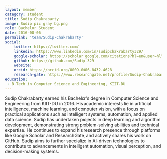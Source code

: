 ```yaml
---
layout: member
category: student
title: Sudip Chakrabarty
image: Sudip pic gray bg.png
role: Bachelor Student
date: 2016-08-06
permalink: 'team/Sudip-Chakrabarty'
social:
    twitter: https://twitter.com/
    linkedin: https://www.linkedin.com/in/sudipchakrabarty329/
    google-scholar: https://scholar.google.com/citations?hl=en&user=hlYTrMYAAAAJ
    github: https://github.com/Sudip-329
    website: 
    orcid: https://orcid.org/0009-0006-8432-4628
    research-gate: https://www.researchgate.net/profile/Sudip-Chakrabarty-3
education:
 - B.Tech in Computer Science and Engineering, KIIT-DU
---
```


Sudip Chakrabarty earned his Bachelor's degree in Computer Science and Engineering from KIIT-DU in 2016. His academic interests lie in artificial intelligence, machine learning, and computer vision, with a focus on practical applications such as intelligent systems, automation, and applied data science. Sudip has undertaken projects in deep learning and algorithm development, demonstrating strong problem-solving abilities and technical expertise. He continues to expand his research presence through platforms like Google Scholar and ResearchGate, and actively shares his work on GitHub. Sudip aims to further specialize in AI-driven technologies to contribute to advancements in intelligent automation, visual perception, and decision-making systems.
